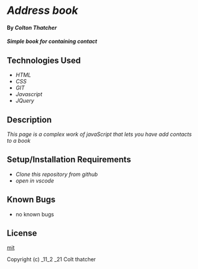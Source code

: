 # _Address book_

#### By _Colton Thatcher_

#### _Simple book for containing contact_

## Technologies Used

* _HTML_
* _CSS_
* _GIT_
* _Javascript_
* _JQuery_


## Description

_This page is a complex work of javaScript that lets you have add contacts to a book_

## Setup/Installation Requirements

* _Clone this repository from github_
* _open in vscode_




## Known Bugs

* no known bugs

## License

[mit](https://en.wikipedia.org/wiki/MIT_License)

Copyright (c) _11_2 _21 Colt thatcher